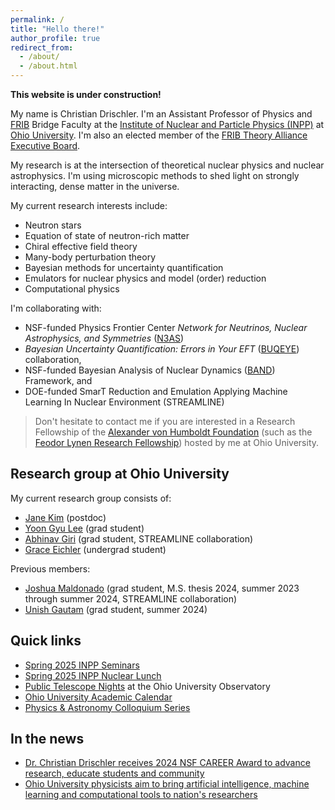 ```yaml
---
permalink: /
title: "Hello there!"
author_profile: true
redirect_from: 
  - /about/
  - /about.html
---
```


**This website is under construction!**

My name is Christian Drischler. I'm an Assistant Professor of Physics and [FRIB](https://frib.msu.edu/) Bridge Faculty at the [Institute of Nuclear and Particle Physics (INPP)](https://inpp.ohio.edu/~inpp/) at [Ohio University](https://www.ohio.edu/). I'm also an elected member of the [FRIB Theory Alliance Executive Board](https://www.fribtheoryalliance.org/content/executive_board.php). 

My research is at the intersection of theoretical nuclear physics and nuclear astrophysics. I'm using microscopic methods to shed light on strongly interacting, dense matter in the universe.

My current research interests include:
* Neutron stars
* Equation of state of neutron-rich matter
* Chiral effective field theory
* Many-body perturbation theory
* Bayesian methods for uncertainty quantification
* Emulators for nuclear physics and model (order) reduction
* Computational physics

I'm collaborating with:
* NSF-funded Physics Frontier Center _Network for Neutrinos, Nuclear Astrophysics, and Symmetries_ ([N3AS](https://n3as.berkeley.edu/))
* _Bayesian Uncertainty Quantification: Errors in Your EFT_ ([BUQEYE](https://buqeye.github.io/)) collaboration,
* NSF-funded Bayesian Analysis of Nuclear Dynamics ([BAND](https://bandframework.github.io/)) Framework, and
* DOE-funded SmarT Reduction and Emulation Applying Machine Learning In Nuclear Environment (STREAMLINE)

> Don't hesitate to contact me if you are interested in a Research Fellowship of the [Alexander von Humboldt Foundation](https://www.humboldt-foundation.de/en/) (such as the [Feodor Lynen Research Fellowship](https://www.humboldt-foundation.de/en/apply/sponsorship-programmes/feodor-lynen-research-fellowship)) hosted by me at Ohio University.


## Research group at Ohio University

My current research group consists of:
* [Jane Kim](https://www.ohio.edu/cas/janekim) (postdoc)
* [Yoon Gyu Lee](https://www.ohio.edu/cas/yl518521) (grad student)
* [Abhinav Giri](https://www.ohio.edu/cas/ag086822) (grad student, STREAMLINE collaboration)
* [Grace Eichler](https://www.linkedin.com/in/grace-eichler-b87a772b4) (undergrad student)

Previous members:
* [Joshua Maldonado](https://www.ohio.edu/cas/jm998521) (grad student, M.S. thesis 2024, summer 2023 through summer 2024, STREAMLINE collaboration)
* [Unish Gautam](https://www.ohio.edu/cas/ug783023) (grad student, summer 2024)

## Quick links

* [Spring 2025 INPP Seminars](https://inpp.ohio.edu/~inpp/seminars.html)
* [Spring 2025 INPP Nuclear Lunch](https://inpp.ohio.edu/~inpp/nuclear_lunch/nuclear_lunch.html)
* [Public Telescope Nights](https://www.ohio.edu/cas/physics-astronomy/research/facilities-labs/observatory/public-telescope-nights) at the Ohio University Observatory
* [Ohio University Academic Calendar](https://www.ohio.edu/registrar/academic-calendar)
* [Physics & Astronomy Colloquium Series](https://www.ohio.edu/cas/physics-astronomy/news-events/colloquium-series)

## In the news

* [Dr. Christian Drischler receives 2024 NSF CAREER Award to advance research, educate students and community](https://www.ohio.edu/news/2024/09/dr-christian-drischler-receives-2024-nsf-career-award-advance-research-educate)
* [Ohio University physicists aim to bring artificial intelligence, machine learning and computational tools to nation's researchers](https://www.ohio.edu/news/2023/09/ohio-university-physicists-aim-bring-artificial-intelligence-machine-learning)
